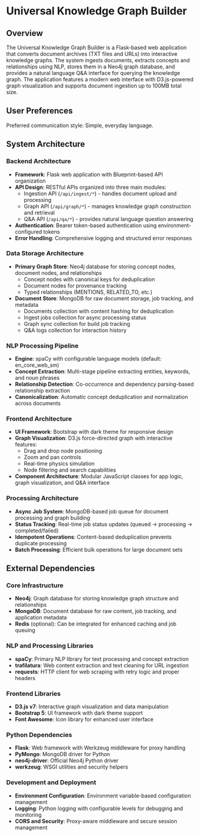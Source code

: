 # Universal Knowledge Graph Builder

## Overview

The Universal Knowledge Graph Builder is a Flask-based web application that converts document archives (TXT files and URLs) into interactive knowledge graphs. The system ingests documents, extracts concepts and relationships using NLP, stores them in a Neo4j graph database, and provides a natural language Q&A interface for querying the knowledge graph. The application features a modern web interface with D3.js-powered graph visualization and supports document ingestion up to 100MB total size.

## User Preferences

Preferred communication style: Simple, everyday language.

## System Architecture

### Backend Architecture
- **Framework**: Flask web application with Blueprint-based API organization
- **API Design**: RESTful APIs organized into three main modules:
  - Ingestion API (`/api/ingest/*`) - handles document upload and processing
  - Graph API (`/api/graph/*`) - manages knowledge graph construction and retrieval
  - Q&A API (`/api/qa/*`) - provides natural language question answering
- **Authentication**: Bearer token-based authentication using environment-configured tokens
- **Error Handling**: Comprehensive logging and structured error responses

### Data Storage Architecture
- **Primary Graph Store**: Neo4j database for storing concept nodes, document nodes, and relationships
  - Concept nodes with canonical keys for deduplication
  - Document nodes for provenance tracking
  - Typed relationships (MENTIONS, RELATED_TO, etc.)
- **Document Store**: MongoDB for raw document storage, job tracking, and metadata
  - Documents collection with content hashing for deduplication
  - Ingest jobs collection for async processing status
  - Graph sync collection for build job tracking
  - Q&A logs collection for interaction history

### NLP Processing Pipeline
- **Engine**: spaCy with configurable language models (default: en_core_web_sm)
- **Concept Extraction**: Multi-stage pipeline extracting entities, keywords, and noun phrases
- **Relationship Detection**: Co-occurrence and dependency parsing-based relationship extraction
- **Canonicalization**: Automatic concept deduplication and normalization across documents

### Frontend Architecture
- **UI Framework**: Bootstrap with dark theme for responsive design
- **Graph Visualization**: D3.js force-directed graph with interactive features:
  - Drag and drop node positioning
  - Zoom and pan controls
  - Real-time physics simulation
  - Node filtering and search capabilities
- **Component Architecture**: Modular JavaScript classes for app logic, graph visualization, and Q&A interface

### Processing Architecture
- **Async Job System**: MongoDB-based job queue for document processing and graph building
- **Status Tracking**: Real-time job status updates (queued → processing → completed/failed)
- **Idempotent Operations**: Content-based deduplication prevents duplicate processing
- **Batch Processing**: Efficient bulk operations for large document sets

## External Dependencies

### Core Infrastructure
- **Neo4j**: Graph database for storing knowledge graph structure and relationships
- **MongoDB**: Document database for raw content, job tracking, and application metadata
- **Redis** (optional): Can be integrated for enhanced caching and job queuing

### NLP and Processing Libraries
- **spaCy**: Primary NLP library for text processing and concept extraction
- **trafilatura**: Web content extraction and text cleaning for URL ingestion
- **requests**: HTTP client for web scraping with retry logic and proper headers

### Frontend Libraries
- **D3.js v7**: Interactive graph visualization and data manipulation
- **Bootstrap 5**: UI framework with dark theme support
- **Font Awesome**: Icon library for enhanced user interface

### Python Dependencies
- **Flask**: Web framework with Werkzeug middleware for proxy handling
- **PyMongo**: MongoDB driver for Python
- **neo4j-driver**: Official Neo4j Python driver
- **werkzeug**: WSGI utilities and security helpers

### Development and Deployment
- **Environment Configuration**: Environment variable-based configuration management
- **Logging**: Python logging with configurable levels for debugging and monitoring
- **CORS and Security**: Proxy-aware middleware and secure session management